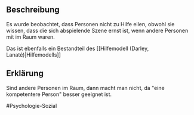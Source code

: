 ## Beschreibung
Es wurde beobachtet, dass Personen nicht zu Hilfe eilen, obwohl sie wissen, dass die sich abspielende Szene ernst ist, wenn andere Personen mit im Raum waren.

Das ist ebenfalls ein Bestandteil des [[Hilfemodell (Darley, Lanaté)|Hilfemodells]]

## Erklärung
Sind andere Personen im Raum, dann macht man nicht, da "eine kompetentere Person" besser geeignet ist.

#Psychologie-Sozial 